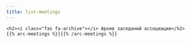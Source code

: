 ```yaml
---
title: list-meetings
---
```

    <h2><i class="fas fa-archive"></i> Архив заседаний ассоциации</h2>
    {{% arc-meetings %}}{{% /arc-meetings %}}